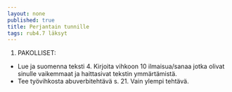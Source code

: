 ```yaml
---
layout: none
published: true
title: Perjantain tunnille
tags: rub4.7 läksyt
---
```

1. PAKOLLISET: 
- Lue ja suomenna teksti 4. Kirjoita vihkoon 10 ilmaisua/sanaa jotka olivat sinulle vaikemmaat ja haittasivat tekstin ymmärtämistä.
- Tee työvihkosta abuverbitehtävä s. 21. Vain ylempi tehtävä.

